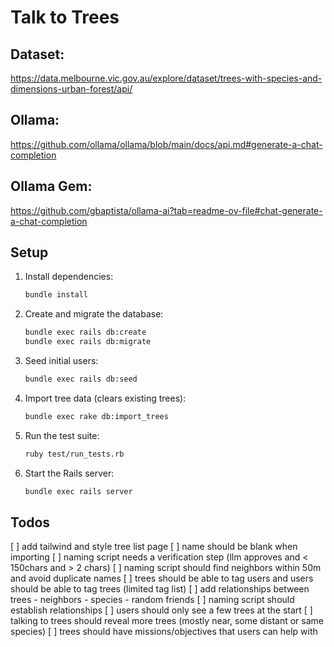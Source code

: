# Talk to Trees

## Dataset:
https://data.melbourne.vic.gov.au/explore/dataset/trees-with-species-and-dimensions-urban-forest/api/


## Ollama:
https://github.com/ollama/ollama/blob/main/docs/api.md#generate-a-chat-completion


## Ollama Gem:
https://github.com/gbaptista/ollama-ai?tab=readme-ov-file#chat-generate-a-chat-completion

## Setup
1. Install dependencies:
   ```bash
   bundle install
   ```
2. Create and migrate the database:
   ```bash
   bundle exec rails db:create
   bundle exec rails db:migrate
   ```
3. Seed initial users:
   ```bash
   bundle exec rails db:seed
   ```
4. Import tree data (clears existing trees):
   ```bash
   bundle exec rake db:import_trees
   ```
5. Run the test suite:
   ```bash
   ruby test/run_tests.rb
   ```
6. Start the Rails server:
   ```bash
   bundle exec rails server
   ```
## Todos
[ ] add tailwind and style tree list page
[ ] name should be blank when importing
[ ] naming script needs a verification step (llm approves and < 150chars and > 2 chars)
[ ] naming script should find neighbors within 50m and avoid duplicate names
[ ] trees should be able to tag users and users should be able to tag trees (limited tag list)
[ ] add relationships between trees - neighbors - species - random friends
[ ] naming script should establish relationships
[ ] users should only see a few trees at the start
[ ] talking to trees should reveal more trees (mostly near, some distant or same species)
[ ] trees should have missions/objectives that users can help with